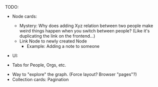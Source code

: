 
TODO:
* Node cards: 
   - Mystery: Why does adding Xyz relation between two people make weird things happen when you switch between people?  (Like it's duplicating the link on the frontend...)
   - Link Node to newly created Node
     * Example: Adding a note to someone
    
* UI: 
 - Tabs for People, Orgs, etc.

* Way to "explore" the graph.  (Force layout?  Browser "pages"?)
* Collection cards: Pagination